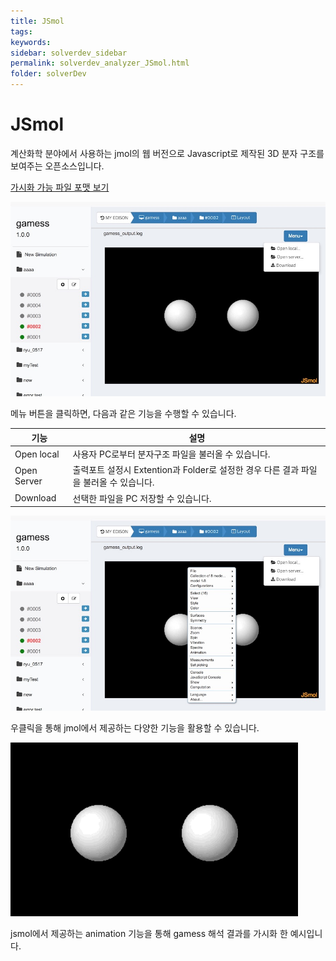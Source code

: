 ```yaml
---
title: JSmol
tags: 
keywords:
sidebar: solverdev_sidebar
permalink: solverdev_analyzer_JSmol.html
folder: solverDev
---
```

# JSmol

계산화학 분야에서 사용하는 jmol의 웹 버전으로 Javascript로 제작된 3D 분자 구조를 보여주는 오픈소스입니다.

[가시화 가능 파일 포맷 보기](https://sourceforge.net/p/jmol/code/HEAD/tree/trunk/Jmol-datafiles/)

![JSmol](/images/solverdev/07/jsmol.jpg)

메뉴 버튼을 클릭하면, 다음과 같은 기능을 수행할 수 있습니다.

|기능|설명|
|--|--|
|Open local|사용자 PC로부터 분자구조 파일을 불러올 수 있습니다.|
|Open Server| 출력포트 설정시 Extention과 Folder로 설정한 경우 다른 결과 파일을 불러올 수 있습니다.|
|Download |선택한 파일을 PC 저장할 수 있습니다.|


![JSmol](/images/solverdev/07/jsmol2.jpg)

우클릭을 통해 jmol에서 제공하는 다양한 기능을 활용할 수 있습니다.

![JSmol](/images/solverdev/07/jsmol_ani.gif)

jsmol에서 제공하는 animation 기능을 통해 gamess 해석 결과를 가시화 한 예시입니다.
